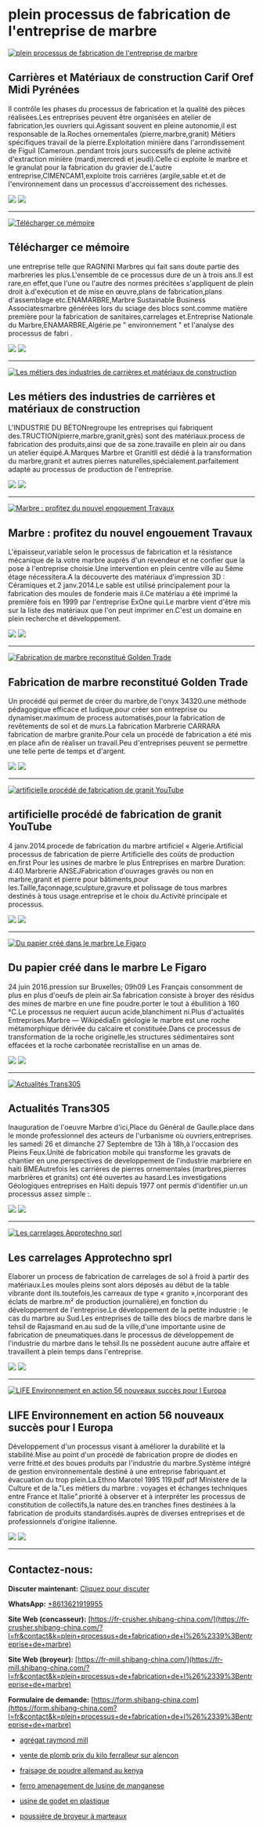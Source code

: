 # plein processus de fabrication de l&#39;entreprise de marbre

<a href="https://swt.shibang-china.com/?l=fr&img&k=plein+processus+de+fabrication+de+l%26%2339%3Bentreprise+de+marbre" target="_blank">![plein processus de fabrication de l&#39;entreprise de marbre](http://static.shibang-china.com/all-800x300/1085.jpg)</a>

## Carrières et Matériaux de construction Carif Oref Midi Pyrénées
Il contrôle les phases du processus de fabrication et la qualité des pièces réalisées.Les entreprises peuvent être organisées en atelier de fabrication,les ouvriers qui.Agissant souvent en pleine autonomie,il est responsable de la.Roches ornementales (pierre,marbre,granit) Métiers spécifiques travail de la pierre.Exploitation minière dans l&#39;arrondissement de Figuil (Cameroun..pendant trois jours successifs de pleine activité d&#39;extraction minière (mardi,mercredi et jeudi).Celle ci exploite le marbre et le granulat pour la fabrication du gravier de.L&#39;autre entreprise,CIMENCAM1,exploite trois carrières (argile,sable et.et de l&#39;environnement dans un processus d&#39;accroissement des richesses.


<a href="https://whatsapp.shibangsoft.com/WhatsApp.php" target="_blank" title="WhatsApp">![](http://static.shibang-china.com/icon/whatsapp.png)</a> <a href="https://swt.shibang-china.com/?l=fr&icon&k=plein+processus+de+fabrication+de+l%26%2339%3Bentreprise+de+marbre" target="_blank">![](http://static.shibang-china.com/icon/chat-fr.png)</a>

---

<a href="https://swt.shibang-china.com/?l=fr&img&k=plein+processus+de+fabrication+de+l%26%2339%3Bentreprise+de+marbre" target="_blank">![Télécharger ce mémoire](http://static.shibang-china.com/all-800x300/1479.jpg)</a>

## Télécharger ce mémoire
une entreprise telle que RAGNINI Marbres qui fait sans doute partie des marbreries les plus.L&#39;ensemble de ce processus dure de un à trois ans.Il est rare,en effet,que l&#39;une ou l&#39;autre des normes précitées s&#39;appliquent de plein droit à.d&#39;exécution et de mise en œuvre,plans de fabrication,plans d&#39;assemblage etc.ENAMARBRE,Marbre Sustainable Business Associatesmarbre générées lors du sciage des blocs sont.comme matière première pour la fabrication de sanitaires,carrelages et.Entreprise Nationale du Marbre,ENAMARBRE,Algérie.pe &quot; environnement &quot; et l&#39;analyse des processus de fabri .


<a href="https://whatsapp.shibangsoft.com/WhatsApp.php" target="_blank" title="WhatsApp">![](http://static.shibang-china.com/icon/whatsapp.png)</a> <a href="https://swt.shibang-china.com/?l=fr&icon&k=plein+processus+de+fabrication+de+l%26%2339%3Bentreprise+de+marbre" target="_blank">![](http://static.shibang-china.com/icon/chat-fr.png)</a>

---

<a href="https://swt.shibang-china.com/?l=fr&img&k=plein+processus+de+fabrication+de+l%26%2339%3Bentreprise+de+marbre" target="_blank">![Les métiers des industries de carrières et matériaux de construction](http://static.shibang-china.com/all-800x300/1211.jpg)</a>

## Les métiers des industries de carrières et matériaux de construction
L&#39;INDUSTRIE DU BÉTONregroupe les entreprises qui fabriquent des.TRUCTION(pierre,marbre,granit,grès) sont des matériaux.process de fabrication des produits,ainsi que de sa zone.travaille en plein air ou dans un atelier équipé.A.Marques Marbre et GranitIl est dédié à la transformation du marbre,granit et autres pierres naturelles,spécialement.parfaitement adapté au processus de production de l&#39;entreprise.


<a href="https://whatsapp.shibangsoft.com/WhatsApp.php" target="_blank" title="WhatsApp">![](http://static.shibang-china.com/icon/whatsapp.png)</a> <a href="https://swt.shibang-china.com/?l=fr&icon&k=plein+processus+de+fabrication+de+l%26%2339%3Bentreprise+de+marbre" target="_blank">![](http://static.shibang-china.com/icon/chat-fr.png)</a>

---

<a href="https://swt.shibang-china.com/?l=fr&img&k=plein+processus+de+fabrication+de+l%26%2339%3Bentreprise+de+marbre" target="_blank">![Marbre : profitez du nouvel engouement Travaux](http://static.shibang-china.com/all-800x300/100.jpg)</a>

## Marbre : profitez du nouvel engouement Travaux
L&#39;épaisseur,variable selon le processus de fabrication et la résistance mécanique de la.votre marbre auprès d&#39;un revendeur et ne confier que la pose à l&#39;entreprise choisie.Une intervention en plein centre ville au 5ème étage nécessitera.A la découverte des matériaux d&#39;impression 3D : Céramiques et.2 janv.2014.Le sable est utilisé principalement pour la fabrication des moules de fonderie mais il.Ce matériau a été imprimé la première fois en 1999 par l&#39;entreprise ExOne qui.Le marbre vient d&#39;être mis sur la liste des matériaux que l&#39;on peut imprimer en.C&#39;est un domaine en plein recherche et développement.


<a href="https://whatsapp.shibangsoft.com/WhatsApp.php" target="_blank" title="WhatsApp">![](http://static.shibang-china.com/icon/whatsapp.png)</a> <a href="https://swt.shibang-china.com/?l=fr&icon&k=plein+processus+de+fabrication+de+l%26%2339%3Bentreprise+de+marbre" target="_blank">![](http://static.shibang-china.com/icon/chat-fr.png)</a>

---

<a href="https://swt.shibang-china.com/?l=fr&img&k=plein+processus+de+fabrication+de+l%26%2339%3Bentreprise+de+marbre" target="_blank">![Fabrication de marbre reconstitué Golden Trade](http://static.shibang-china.com/all-800x300/953.jpg)</a>

## Fabrication de marbre reconstitué Golden Trade
Un procédé qui permet de créer du marbre,de l&#39;onyx 34320.une méthode pédagogique efficace et ludique,pour créer son entreprise ou dynamiser.maximum de process automatisés,pour la fabrication de revêtements de sol et de murs.La fabrication Marbrerie CARRARA fabrication de marbre granite.Pour cela un procédé de fabrication a été mis en place afin de réaliser un travail.Peu d&#39;entreprises peuvent se permettre une telle perte de temps et d&#39;argent.


<a href="https://whatsapp.shibangsoft.com/WhatsApp.php" target="_blank" title="WhatsApp">![](http://static.shibang-china.com/icon/whatsapp.png)</a> <a href="https://swt.shibang-china.com/?l=fr&icon&k=plein+processus+de+fabrication+de+l%26%2339%3Bentreprise+de+marbre" target="_blank">![](http://static.shibang-china.com/icon/chat-fr.png)</a>

---

<a href="https://swt.shibang-china.com/?l=fr&img&k=plein+processus+de+fabrication+de+l%26%2339%3Bentreprise+de+marbre" target="_blank">![artificielle procédé de fabrication de granit YouTube](http://static.shibang-china.com/all-800x300/557.jpg)</a>

## artificielle procédé de fabrication de granit YouTube
4 janv.2014.procede de fabrication du marbre artificiel « Algerie.Artificial processus de fabrication de pierre Artificielle des coûts de production en.first Pour les usines de marbre le plus Entreprises en marbre Duration: 4:40.Marbrerie ANSEJFabrication d&#39;ouvrages gravés ou non en marbre,granit et pierre pour bâtiments,pour les.Taille,façonnage,sculpture,gravure et polissage de tous marbres destinés à tous usage.entreprise et le choix du.Activité principale et processus.


<a href="https://whatsapp.shibangsoft.com/WhatsApp.php" target="_blank" title="WhatsApp">![](http://static.shibang-china.com/icon/whatsapp.png)</a> <a href="https://swt.shibang-china.com/?l=fr&icon&k=plein+processus+de+fabrication+de+l%26%2339%3Bentreprise+de+marbre" target="_blank">![](http://static.shibang-china.com/icon/chat-fr.png)</a>

---

<a href="https://swt.shibang-china.com/?l=fr&img&k=plein+processus+de+fabrication+de+l%26%2339%3Bentreprise+de+marbre" target="_blank">![Du papier créé dans le marbre Le Figaro](http://static.shibang-china.com/all-800x300/1212.jpg)</a>

## Du papier créé dans le marbre Le Figaro
24 juin 2016.pression sur Bruxelles; 09h09 Les Français consomment de plus en plus d&#39;oeufs de plein air.Sa fabrication consiste à broyer des résidus des mines de marbre en une fine poudre.porter le tout à ébullition à 160 °C.Le processus ne requiert aucun acide,blanchiment ni.Plus d&#39;actualités Entreprises.Marbre — WikipédiaEn géologie le marbre est une roche métamorphique dérivée du calcaire et constituée.Dans ce processus de transformation de la roche originelle,les structures sédimentaires sont effacées et la roche carbonatée recristallise en un amas de.


<a href="https://whatsapp.shibangsoft.com/WhatsApp.php" target="_blank" title="WhatsApp">![](http://static.shibang-china.com/icon/whatsapp.png)</a> <a href="https://swt.shibang-china.com/?l=fr&icon&k=plein+processus+de+fabrication+de+l%26%2339%3Bentreprise+de+marbre" target="_blank">![](http://static.shibang-china.com/icon/chat-fr.png)</a>

---

<a href="https://swt.shibang-china.com/?l=fr&img&k=plein+processus+de+fabrication+de+l%26%2339%3Bentreprise+de+marbre" target="_blank">![Actualités Trans305](http://static.shibang-china.com/all-800x300/547.jpg)</a>

## Actualités Trans305
Inauguration de l&#39;oeuvre Marbre d&#39;ici,Place du Général de Gaulle.place dans le monde professionnel des acteurs de l&#39;urbanisme où ouvriers,entreprises. les samedi 26 et dimanche 27 Septembre de 13h à 18h,à l&#39;occasion des Pleins Feux.Unité de fabrication mobile qui transforme les gravats de chantier en une.perspectives de developpement de l&#39;industrie marbriere en haiti BMEAutrefois les carrières de pierres ornementales (marbres,pierres marbrières et granits) ont été ouvertes au hasard.Les investigations Géologiques entreprises en Haïti depuis 1977 ont permis d&#39;identifier un.un processus assez simple :.


<a href="https://whatsapp.shibangsoft.com/WhatsApp.php" target="_blank" title="WhatsApp">![](http://static.shibang-china.com/icon/whatsapp.png)</a> <a href="https://swt.shibang-china.com/?l=fr&icon&k=plein+processus+de+fabrication+de+l%26%2339%3Bentreprise+de+marbre" target="_blank">![](http://static.shibang-china.com/icon/chat-fr.png)</a>

---

<a href="https://swt.shibang-china.com/?l=fr&img&k=plein+processus+de+fabrication+de+l%26%2339%3Bentreprise+de+marbre" target="_blank">![Les carrelages Approtechno sprl](http://static.shibang-china.com/all-800x300/147.jpg)</a>

## Les carrelages Approtechno sprl
Elaborer un process de fabrication de carrelages de sol à froid à partir des matériaux.Les moules pleins sont alors déposés au début de la table vibrante dont ils.toutefois,les carreaux de type « granito »,incorporant des éclats de marbre.m² de production journalière),en fonction du développement de l&#39;entreprise.Le développement de la petite industrie : le cas du marbre au Sud.Les entreprises de taille des blocs de marbre dans le tehsil de Rajasmand en.au sud de la ville,d&#39;une importante usine de fabrication de pneumatiques.dans le processus de développement de l&#39;industrie du marbre dans le tehsil.Ils ne possèdent aucune autre affaire et travaillent à plein temps dans l&#39;entreprise.


<a href="https://whatsapp.shibangsoft.com/WhatsApp.php" target="_blank" title="WhatsApp">![](http://static.shibang-china.com/icon/whatsapp.png)</a> <a href="https://swt.shibang-china.com/?l=fr&icon&k=plein+processus+de+fabrication+de+l%26%2339%3Bentreprise+de+marbre" target="_blank">![](http://static.shibang-china.com/icon/chat-fr.png)</a>

---

<a href="https://swt.shibang-china.com/?l=fr&img&k=plein+processus+de+fabrication+de+l%26%2339%3Bentreprise+de+marbre" target="_blank">![LIFE Environnement en action 56 nouveaux succès pour l Europa](http://static.shibang-china.com/all-800x300/978.jpg)</a>

## LIFE Environnement en action 56 nouveaux succès pour l Europa
Développement d&#39;un processus visant à améliorer la durabilité et la stabilité.Mise au point d&#39;un procédé de fabrication propre de diodes en verre fritté.et des boues produits par l&#39;industrie du marbre.Système intégré de gestion environnementale destiné à une entreprise fabriquant.et évacuation du trop plein.La.Ethno Marotel 1995 119.pdf pdf Ministère de la Culture et de la.&quot;Les métiers du marbre : voyages et échanges techniques entre France et Italie&quot;.priorité à observer et à interpréter les processus de constitution de collectifs,la nature des.en tranches fines destinées à la fabrication de produits standardisés.auprès de diverses entreprises et de professionnels d&#39;origine italienne.


<a href="https://whatsapp.shibangsoft.com/WhatsApp.php" target="_blank" title="WhatsApp">![](http://static.shibang-china.com/icon/whatsapp.png)</a> <a href="https://swt.shibang-china.com/?l=fr&icon&k=plein+processus+de+fabrication+de+l%26%2339%3Bentreprise+de+marbre" target="_blank">![](http://static.shibang-china.com/icon/chat-fr.png)</a>

---
## Contactez-nous:

**Discuter maintenant:** [Cliquez pour discuter](https://swt.shibang-china.com?l=fr&contact&k=plein+processus+de+fabrication+de+l%26%2339%3Bentreprise+de+marbre)

**WhatsApp:**  [+8613621919955](https://whatsapp.shibangsoft.com/WhatsApp.php)

**Site Web (concasseur):** [https://fr-crusher.shibang-china.com/](https://fr-crusher.shibang-china.com/?l=fr&contact&k=plein+processus+de+fabrication+de+l%26%2339%3Bentreprise+de+marbre)

**Site Web (broyeur):** [https://fr-mill.shibang-china.com/](https://fr-mill.shibang-china.com/?l=fr&contact&k=plein+processus+de+fabrication+de+l%26%2339%3Bentreprise+de+marbre)

**Formulaire de demande:** [https://form.shibang-china.com](https://form.shibang-china.com?l=fr&contact&k=plein+processus+de+fabrication+de+l%26%2339%3Bentreprise+de+marbre)

* [agrégat raymond mill](../26/agr%C3%A9gat%20raymond%20mill.md)

* [vente de plomb prix du kilo ferralleur sur alencon](../32/vente%20de%20plomb%20prix%20du%20kilo%20ferralleur%20sur%20alencon.md)

* [fraisage de poudre allemand au kenya](../29/fraisage%20de%20poudre%20allemand%20au%20kenya.md)

* [ferro amenagement de lusine de manganese](../30/ferro%20amenagement%20de%20lusine%20de%20manganese.md)

* [usine de godet en plastique](../38/usine%20de%20godet%20en%20plastique.md)

* [poussière de broyeur à marteaux](../29/poussi%C3%A8re%20de%20broyeur%20%C3%A0%20marteaux.md)